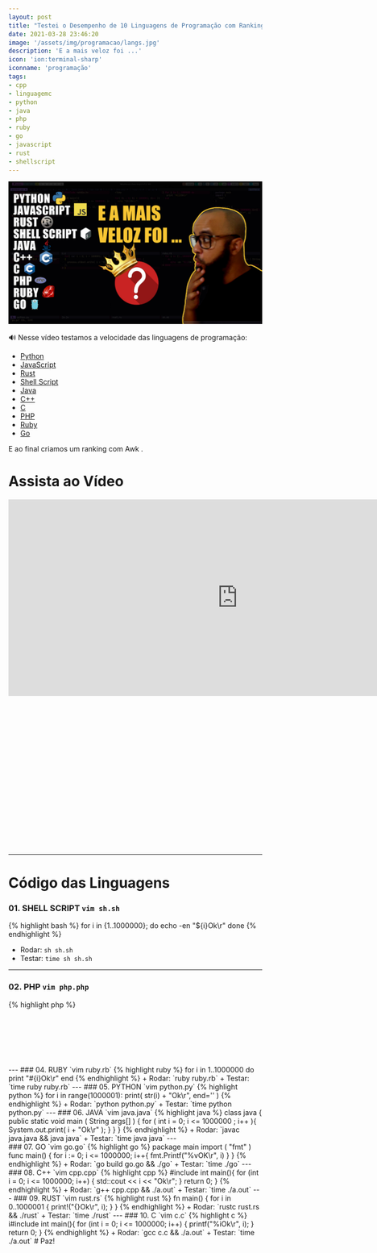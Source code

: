 ```yaml
---
layout: post
title: "Testei o Desempenho de 10 Linguagens de Programação com Ranking"
date: 2021-03-28 23:46:20
image: '/assets/img/programacao/langs.jpg'
description: 'E a mais veloz foi ...'
icon: 'ion:terminal-sharp'
iconname: 'programação'
tags:
- cpp
- linguagemc
- python
- java
- php
- ruby
- go
- javascript
- rust
- shellscript
---
```


![Testei o Desempenho de 10 Linguagens de Programação com Ranking](/assets/img/programacao/langs.jpg)

🔊 Nesse vídeo testamos a velocidade das linguagens de programação:

+ [Python](https://terminalroot.com.br/tags#python)
+ [JavaScript](https://terminalroot.com.br/tags#javascript)
+ [Rust](https://terminalroot.com.br/tags#rust)
+ [Shell Script](https://terminalroot.com.br/shell)
+ [Java](https://terminalroot.com.br/tags#java)
+ [C++](https://terminalroot.com.br/cpp) 
+ [C](https://terminalroot.com.br/tags#linguagemc)
+ [PHP](https://terminalroot.com.br/php)
+ [Ruby](https://terminalroot.com.br/tags#ruby)
+ [Go](https://terminalroot.com.br/tags#go)

E ao final criamos um ranking com Awk .

# Assista ao Vídeo
<iframe width="910" height="390" src="https://www.youtube.com/embed/spLIBqiv2Og" frameborder="0" allow="accelerometer; autoplay; encrypted-media; gyroscope; picture-in-picture" allowfullscreen></iframe>

<!-- QUADRADO -->
<script async src="//pagead2.googlesyndication.com/pagead/js/adsbygoogle.js"></script>
<ins class="adsbygoogle"
style="display:inline-block;width:336px;height:280px"
data-ad-client="ca-pub-2838251107855362"
data-ad-slot="5351066970"></ins>
<script>
(adsbygoogle = window.adsbygoogle || []).push({});
</script>

---

# Código das Linguagens

### 01. SHELL SCRIPT `vim sh.sh`
{% highlight bash %}
for i in {1..1000000};
  do
    echo -en "${i}Ok\r"
done
{% endhighlight %}
+ Rodar: `sh sh.sh`
+ Testar: `time sh sh.sh`


---

### 02. PHP `vim php.php`
{% highlight php %}
<?php

for( $i = 0; $i <= 1000000; $i++ ){
  echo "{$i}Ok\r";
}
{% endhighlight %}
+ Rodar: `php php.php`
+ Testar: `time php php.php`

---

### 03. JAVASCRIPT `vim js.js`
{% highlight js %}
for( var i = 0; i <= 1000000; i++ ){
  process.stdout.write( i + "Ok\r");
}
{% endhighlight %}
+ Rodar: `node js.js`
+ Testar: `time node js.js`

<!-- MINI ANÚNCIO -->
<script async src="//pagead2.googlesyndication.com/pagead/js/adsbygoogle.js"></script>
<!-- Games Root -->
<ins class="adsbygoogle"
style="display:inline-block;width:730px;height:95px"
data-ad-client="ca-pub-2838251107855362"
data-ad-slot="5351066970"></ins>
<script>
(adsbygoogle = window.adsbygoogle || []).push({});
</script>

---

### 04. RUBY `vim ruby.rb`
{% highlight ruby %}
for i in 1..1000000 do
 print "#{i}Ok\r"
end
{% endhighlight %}
+ Rodar: `ruby ruby.rb`
+ Testar: `time ruby ruby.rb`

---

### 05. PYTHON `vim python.py`
{% highlight python %}
for i in range(1000001):
    print( str(i) + "Ok\r", end='' )
{% endhighlight %}
+ Rodar: `python python.py`
+ Testar: `time python python.py`

---

### 06. JAVA `vim java.java`
{% highlight java %}
class java {
  public static void main ( String args[] ) {
    for ( int i = 0; i <= 1000000 ; i++ ){
      System.out.print( i + "Ok\r" );
    }  
  }
}
{% endhighlight %}
+ Rodar: `javac java.java && java java`
+ Testar: `time java java`

---

<!-- RETANGULO LARGO 2 -->
<script async src="//pagead2.googlesyndication.com/pagead/js/adsbygoogle.js"></script>
<ins class="adsbygoogle"
style="display:block; text-align:center;"
data-ad-layout="in-article"
data-ad-format="fluid"
data-ad-client="ca-pub-2838251107855362"
data-ad-slot="8549252987"></ins>
<script>
(adsbygoogle = window.adsbygoogle || []).push({});
</script>

### 07. GO `vim go.go`
{% highlight go %}
package main
import (
  "fmt"
)

func main() {
  for i := 0; i <= 1000000; i++{
    fmt.Printf("%vOK\r", i)
  }
  
}
{% endhighlight %}
+ Rodar: `go build go.go && ./go`
+ Testar: `time ./go`

---

### 08. C++ `vim cpp.cpp`
{% highlight cpp %}
#include <iostream>

int main(){
  for (int i = 0; i <= 1000000; i++) {
   std::cout << i << "Ok\r"; 
  }
  return 0;
}
{% endhighlight %}
+ Rodar: `g++ cpp.cpp && ./a.out`
+ Testar: `time ./a.out`

---

### 09. RUST `vim rust.rs`
{% highlight rust %}
fn main() {
 for i in 0..1000001 {
    print!("{}Ok\r", i);
 }
}
{% endhighlight %}
+ Rodar: `rustc rust.rs && ./rust`
+ Testar: `time ./rust`

---

### 10. C `vim c.c`
{% highlight c %}
i#include <stdio.h>

int main(){
  for (int i = 0; i <= 1000000; i++) {
    printf("%iOk\r", i);
  }
  return 0;
}
{% endhighlight %}
+ Rodar: `gcc c.c && ./a.out`
+ Testar: `time ./a.out`

# Paz!

